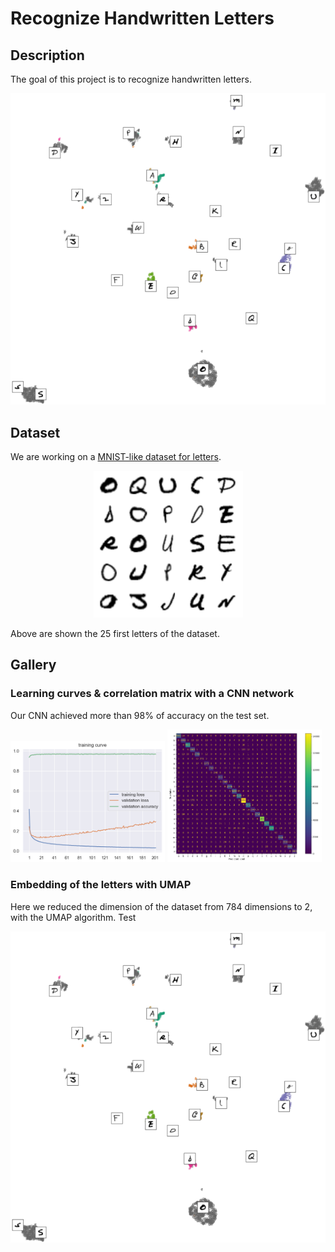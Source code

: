 # Recognize Handwritten Letters

## Description

The goal of this project is to recognize handwritten letters.

![UMAP embedding of the letters](assets/img/umap-embedding-plot.png)

## Dataset

We are working on a [MNIST-like dataset for letters](https://www.kaggle.com/datasets/ashishguptajiit/handwritten-az/data).

<p align="middle">
  <img src="assets/img/dataset-first-letters.png" />
</p>

Above are shown the 25 first letters of the dataset.

## Gallery

### Learning curves & correlation matrix with a CNN network

Our CNN achieved more than 98% of accuracy on the test set.

<p>
  <img src="assets/img/cnn-training-curve.png" width="49%" />
  <img src="assets/img/cnn-confusion-matrix.png" width="49%" /> 
</p>

### Embedding of the letters with UMAP

Here we reduced the dimension of the dataset from 784 dimensions to 2, with the UMAP algorithm. Test

![UMAP embedding of the letters](assets/img/umap-embedding-plot.png)
